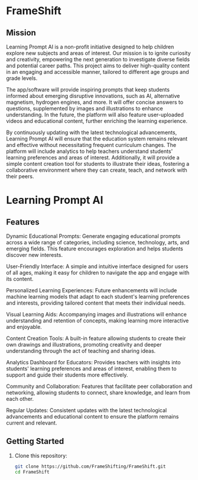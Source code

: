 # FrameShift

## Mission
Learning Prompt AI is a non-profit initiative designed to help children explore new subjects and areas of interest. Our mission is to ignite curiosity and creativity, empowering the next generation to investigate diverse fields and potential career paths. This project aims to deliver high-quality content in an engaging and accessible manner, tailored to different age groups and grade levels.

The app/software will provide inspiring prompts that keep students informed about emerging disruptive innovations, such as AI, alternative magnetism, hydrogen engines, and more. It will offer concise answers to questions, supplemented by images and illustrations to enhance understanding. In the future, the platform will also feature user-uploaded videos and educational content, further enriching the learning experience.

By continuously updating with the latest technological advancements, Learning Prompt AI will ensure that the education system remains relevant and effective without necessitating frequent curriculum changes. The platform will include analytics to help teachers understand students' learning preferences and areas of interest. Additionally, it will provide a simple content creation tool for students to illustrate their ideas, fostering a collaborative environment where they can create, teach, and network with their peers.

# Learning Prompt AI

## Features
Dynamic Educational Prompts: Generate engaging educational prompts across a wide range of categories, including science, technology, arts, and emerging fields. This feature encourages exploration and helps students discover new interests.

User-Friendly Interface: A simple and intuitive interface designed for users of all ages, making it easy for children to navigate the app and engage with its content.

Personalized Learning Experiences: Future enhancements will include machine learning models that adapt to each student's learning preferences and interests, providing tailored content that meets their individual needs.

Visual Learning Aids: Accompanying images and illustrations will enhance understanding and retention of concepts, making learning more interactive and enjoyable.

Content Creation Tools: A built-in feature allowing students to create their own drawings and illustrations, promoting creativity and deeper understanding through the act of teaching and sharing ideas.

Analytics Dashboard for Educators: Provides teachers with insights into students' learning preferences and areas of interest, enabling them to support and guide their students more effectively.

Community and Collaboration: Features that facilitate peer collaboration and networking, allowing students to connect, share knowledge, and learn from each other.

Regular Updates: Consistent updates with the latest technological advancements and educational content to ensure the platform remains current and relevant.

## Getting Started
1. Clone this repository:
   ```bash
   git clone https://github.com/FrameShifting/FrameShift.git
   cd FrameShift
